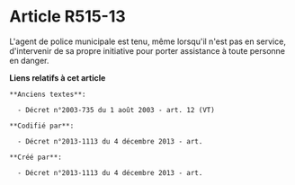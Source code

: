 # Article R515-13

L'agent de police municipale est tenu, même lorsqu'il n'est pas en service, d'intervenir de sa propre initiative pour porter
assistance à toute personne en danger.

**Liens relatifs à cet article**

	**Anciens textes**:

	  - Décret n°2003-735 du 1 août 2003 - art. 12 (VT)

	**Codifié par**:

	  - Décret n°2013-1113 du 4 décembre 2013 - art.

	**Créé par**:

	  - Décret n°2013-1113 du 4 décembre 2013 - art.
